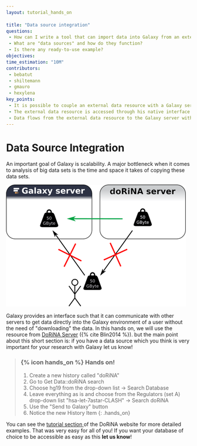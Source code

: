 ```yaml
---
layout: tutorial_hands_on

title: "Data source integration"
questions:
 - How can I write a tool that can import data into Galaxy from an external database?
 - What are "data sources" and how do they function?
 - Is there any ready-to-use example?
objectives:
time_estimation: "10M"
contributors:
 - bebatut
 - shiltemann
 - gmauro
 - hexylena
key_points:
 - It is possible to couple an external data resource with a Galaxy server
 - The external data resource is accessed through his native interface
 - Data flows from the external data resource to the Galaxy server without the need of "downloading" the data
---
```


# Data Source Integration

An important goal of Galaxy is scalability. A major bottleneck when it comes to analysis of big data sets is the time and space it takes of copying these data sets.

![data_source_integration](../../images/data_source_integration.png)


Galaxy provides an interface such that it can communicate with other servers to get data directly into the Galaxy environment of a user without the need
of "downloading" the data. In this hands on, we will use the resource from [DoRiNA Server](http://dorina.mdc-berlin.de/) ({% cite Blin2014 %}).
but the main point about this short section is:
if you have a data source which you think is very important for your research with Galaxy let us know!

> ### {% icon hands_on %} Hands on!
>
> 1. Create a new history called "doRiNA"
> 2. Go to Get Data::doRiNA search
> 3. Choose hg19 from the drop-down list -> Search Database
> 4. Leave everything as is and choose from the Regulators (set A) drop-down list "hsa-let-7astar-CLASH" -> Search doRiNA
> 5. Use the "Send to Galaxy" button
> 6. Notice the new History Item
{: .hands_on}

You can see the [tutorial section ](http://dorina.mdc-berlin.de/tutorials) of the DoRiNA website for more detailed examples. That was very easy for all of you! If you want your database of choice to be accessible as easy as this **let us know**!
